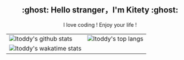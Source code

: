 <h2 align="center">:ghost: Hello stranger，I'm Kitety :ghost:</h2>

<p align="center">I love coding ! Enjoy  your life !</p>


<table>
  <tr>
    <td><img src="https://github-readme-stats.vercel.app/api?username=kitety&show_icons=true&theme=Gradient" alt="ltoddy's github stats"></td>
    <td><img src="https://github-readme-stats.vercel.app/api/top-langs/?username=kitety&layout=compact&hide=HTML" alt="ltoddy's top langs"></td>
  </tr>
  <tr>
    <td><img src="https://github-readme-stats.vercel.app/api/wakatime?username=kitety&layout=compact" alt="ltoddy's wakatime stats"></td>
  </tr>
</table>
